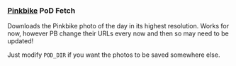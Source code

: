 ### [Pinkbike](https://www.pinkbike.com/) PoD Fetch

Downloads the Pinkbike photo of the day in its highest resolution. Works for now, however PB change their URLs every now and then so may need to be updated!

Just modify `POD_DIR` if you want the photos to be saved somewhere else.
